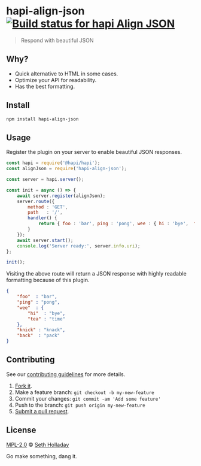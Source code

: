 # hapi-align-json [![Build status for hapi Align JSON](https://travis-ci.com/sholladay/hapi-align-json.svg?branch=master "Build Status")](https://travis-ci.com/sholladay/hapi-align-json "Builds")

> Respond with beautiful JSON

## Why?

 - Quick alternative to HTML in some cases.
 - Optimize your API for readability.
 - Has the best formatting.

## Install

```sh
npm install hapi-align-json
```

## Usage

Register the plugin on your server to enable beautiful JSON responses.

```js
const hapi = require('@hapi/hapi');
const alignJson = require('hapi-align-json');

const server = hapi.server();

const init = async () => {
    await server.register(alignJson);
    server.route({
        method : 'GET',
        path   : '/',
        handler() {
            return { foo : 'bar', ping : 'pong', wee : { hi : 'bye',  tea : 'time' }, knick : 'knack', back : 'pack' };
        }
    });
    await server.start();
    console.log('Server ready:', server.info.uri);
};

init();
```

Visiting the above route will return a JSON response with highly readable formatting because of this plugin.

```json
{
    "foo"  : "bar",
    "ping" : "pong",
    "wee"  : {
        "hi"  : "bye",
        "tea" : "time"
    },
    "knick" : "knack",
    "back"  : "pack"
}
```

## Contributing

See our [contributing guidelines](https://github.com/sholladay/hapi-align-json/blob/master/CONTRIBUTING.md "Guidelines for participating in this project") for more details.

1. [Fork it](https://github.com/sholladay/hapi-align-json/fork).
2. Make a feature branch: `git checkout -b my-new-feature`
3. Commit your changes: `git commit -am 'Add some feature'`
4. Push to the branch: `git push origin my-new-feature`
5. [Submit a pull request](https://github.com/sholladay/hapi-align-json/compare "Submit code to this project for review").

## License

[MPL-2.0](https://github.com/sholladay/hapi-align-json/blob/master/LICENSE "License for hapi-align-json") © [Seth Holladay](https://seth-holladay.com "Author of hapi-align-json")

Go make something, dang it.
